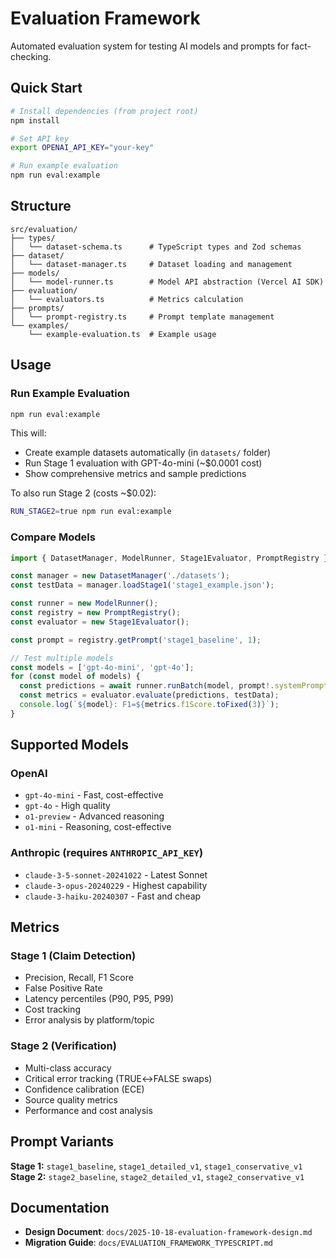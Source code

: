 # Evaluation Framework

Automated evaluation system for testing AI models and prompts for fact-checking.

## Quick Start

```bash
# Install dependencies (from project root)
npm install

# Set API key
export OPENAI_API_KEY="your-key"

# Run example evaluation
npm run eval:example
```

## Structure

```
src/evaluation/
├── types/
│   └── dataset-schema.ts      # TypeScript types and Zod schemas
├── dataset/
│   └── dataset-manager.ts     # Dataset loading and management
├── models/
│   └── model-runner.ts        # Model API abstraction (Vercel AI SDK)
├── evaluation/
│   └── evaluators.ts          # Metrics calculation
├── prompts/
│   └── prompt-registry.ts     # Prompt template management
└── examples/
    └── example-evaluation.ts  # Example usage
```

## Usage

### Run Example Evaluation

```bash
npm run eval:example
```

This will:

- Create example datasets automatically (in `datasets/` folder)
- Run Stage 1 evaluation with GPT-4o-mini (~$0.0001 cost)
- Show comprehensive metrics and sample predictions

To also run Stage 2 (costs ~$0.02):

```bash
RUN_STAGE2=true npm run eval:example
```

### Compare Models

```typescript
import { DatasetManager, ModelRunner, Stage1Evaluator, PromptRegistry } from '@/evaluation';

const manager = new DatasetManager('./datasets');
const testData = manager.loadStage1('stage1_example.json');

const runner = new ModelRunner();
const registry = new PromptRegistry();
const evaluator = new Stage1Evaluator();

const prompt = registry.getPrompt('stage1_baseline', 1);

// Test multiple models
const models = ['gpt-4o-mini', 'gpt-4o'];
for (const model of models) {
  const predictions = await runner.runBatch(model, prompt!.systemPrompt, testData);
  const metrics = evaluator.evaluate(predictions, testData);
  console.log(`${model}: F1=${metrics.f1Score.toFixed(3)}`);
}
```

## Supported Models

### OpenAI

- `gpt-4o-mini` - Fast, cost-effective
- `gpt-4o` - High quality
- `o1-preview` - Advanced reasoning
- `o1-mini` - Reasoning, cost-effective

### Anthropic (requires `ANTHROPIC_API_KEY`)

- `claude-3-5-sonnet-20241022` - Latest Sonnet
- `claude-3-opus-20240229` - Highest capability
- `claude-3-haiku-20240307` - Fast and cheap

## Metrics

### Stage 1 (Claim Detection)

- Precision, Recall, F1 Score
- False Positive Rate
- Latency percentiles (P90, P95, P99)
- Cost tracking
- Error analysis by platform/topic

### Stage 2 (Verification)

- Multi-class accuracy
- Critical error tracking (TRUE↔FALSE swaps)
- Confidence calibration (ECE)
- Source quality metrics
- Performance and cost analysis

## Prompt Variants

**Stage 1:** `stage1_baseline`, `stage1_detailed_v1`, `stage1_conservative_v1`  
**Stage 2:** `stage2_baseline`, `stage2_detailed_v1`, `stage2_conservative_v1`

## Documentation

- **Design Document**: `docs/2025-10-18-evaluation-framework-design.md`
- **Migration Guide**: `docs/EVALUATION_FRAMEWORK_TYPESCRIPT.md`
